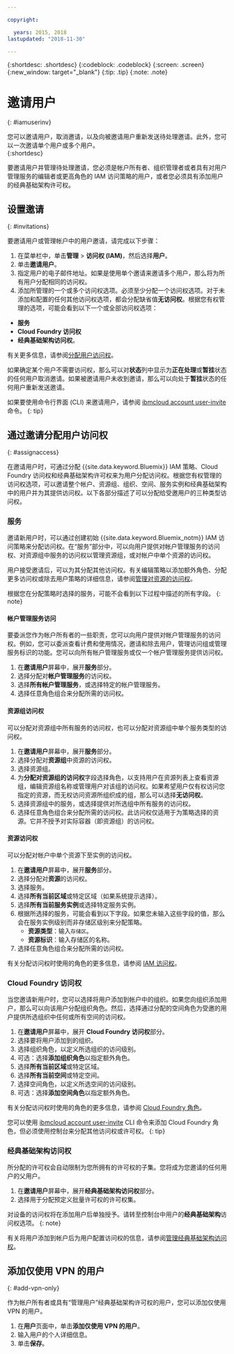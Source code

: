 ```yaml
---

copyright:

  years: 2015, 2018
lastupdated: "2018-11-30"

---
```


{:shortdesc: .shortdesc}
{:codeblock: .codeblock}
{:screen: .screen}
{:new_window: target="_blank"}
{:tip: .tip}
{:note: .note}

# 邀请用户
{: #iamuserinv}

您可以邀请用户，取消邀请，以及向被邀请用户重新发送待处理邀请。此外，您可以一次邀请单个用户或多个用户。    
{:shortdesc}

要邀请用户并管理待处理邀请，您必须是帐户所有者、组织管理者或者具有对用户管理服务的编辑者或更高角色的 IAM 访问策略的用户，或者您必须具有添加用户的经典基础架构许可权。

## 设置邀请
{: #invitations}

要邀请用户或管理帐户中的用户邀请，请完成以下步骤：

1. 在菜单栏中，单击**管理** &gt; **访问权 (IAM)**，然后选择**用户**。
2. 单击**邀请用户**。
3. 指定用户的电子邮件地址。如果是使用单个邀请来邀请多个用户，那么将为所有用户分配相同的访问权。
4. 添加所管理的一个或多个访问权选项。必须至少分配一个访问权选项。对于未添加和配置的任何其他访问权选项，都会分配缺省值**无访问权**。根据您有权管理的选项，可能会看到以下一个或全部访问权选项：

  * **服务**
  * **Cloud Foundry 访问权**
  * **经典基础架构访问权**。

  有关更多信息，请参阅[分配用户访问权](/docs/iam/iamuserinv.html#assignaccess)。

如果确定某个用户不需要访问权，那么可以对**状态**列中显示为**正在处理**或**暂挂**状态的任何用户取消邀请。如果被邀请用户未收到邀请，那么可以向处于**暂挂**状态的任何用户重新发送邀请。

如果要使用命令行界面 (CLI) 来邀请用户，请参阅 [ibmcloud account user-invite](/docs/cli/reference/ibmcloud/cli_acct_org_role.html#ibmcloud_account_user_invite) 命令。
{: tip}

## 通过邀请分配用户访问权
{: #assignaccess}

在邀请用户时，可通过分配 {{site.data.keyword.Bluemix}} IAM 策略、Cloud Foundry 访问权和经典基础架构许可权来为用户分配访问权。根据您有权管理的访问权选项，可以邀请整个帐户、资源组、组织、空间、服务实例和经典基础架构中的用户并为其提供访问权。以下各部分描述了可以分配给受邀用户的三种类型访问权。

### 服务

邀请新用户时，可以通过创建初始 {{site.data.keyword.Bluemix_notm}} IAM 访问策略来分配访问权。在“服务”部分中，可以向用户提供对帐户管理服务的访问权、对资源组中服务的访问权以管理资源组，或对帐户中单个资源的访问权。

用户接受邀请后，可以为其分配其他访问权。有关编辑策略以添加额外角色、分配更多访问权或除去用户策略的详细信息，请参阅[管理对资源的访问权](/docs/iam/mngiam.html#iammanidaccser)。

根据您在分配策略时选择的服务，可能不会看到以下过程中描述的所有字段。
{: note}

#### 帐户管理服务访问

要委派您作为帐户所有者的一些职责，您可以向用户提供对帐户管理服务的访问权。例如，您可以委派查看计费和使用情况，邀请和除去用户，管理访问组或管理服务标识的功能。您可以向所有帐户管理服务或仅一个帐户管理服务提供访问权。

1. 在**邀请用户**屏幕中，展开**服务**部分。
2. 选择分配对**帐户管理服务**的访问权。
3. 选择**所有帐户管理服务**，或选择特定的帐户管理服务。
4. 选择任意角色组合来分配所需的访问权。

#### 资源组访问权

可以分配对资源组中所有服务的访问权，也可以分配对资源组中单个服务类型的访问权。

1. 在**邀请用户**屏幕中，展开**服务**部分。
2. 选择分配对**资源组**中资源的访问权。
3. 选择资源组。
4. 为**分配对资源组的访问权**字段选择角色，以支持用户在资源列表上查看资源组，编辑资源组名称或管理用户对该组的访问权。如果希望用户仅有权访问您指定的资源，而无权访问资源所组织成的组，那么可以选择**无访问权**。
5. 选择资源组中的服务，或选择提供对所选组中所有服务的访问权。
6. 选择任意角色组合来分配所需的访问权。此访问权仅适用于为策略选择的资源。它并不授予对实际容器（即资源组）的访问权。

#### 资源访问权

可以分配对帐户中单个资源下至实例的访问权。

1. 在**邀请用户**屏幕中，展开**服务**部分。
2. 选择分配对**资源**的访问权。
3. 选择服务。
4. 选择**所有当前区域**或特定区域（如果系统提示选择）。
5. 选择**所有当前服务实例**或选择特定服务实例。
6. 根据所选择的服务，可能会看到以下字段。如果您未输入这些字段的值，那么会在服务实例级别而非存储区级别来分配策略。
    * **资源类型**：输入`存储区`。
    * **资源标识**：输入存储区的名称。
7. 选择任意角色组合来分配所需的访问权。

有关分配访问权时使用的角色的更多信息，请参阅 [IAM 访问权](/docs/iam/users_roles.html#iamusermanrol)。

### Cloud Foundry 访问权

当您邀请新用户时，您可以选择将用户添加到帐户中的组织。如果您向组织添加用户，那么可以向该用户分配组织角色。然后，选择通过分配的空间角色为受邀的用户提供所选组织中任何或所有空间的访问权。

1. 在**邀请用户**屏幕中，展开 **Cloud Foundry 访问权**部分。
2. 选择要将用户添加到的组织。
3. 选择组织角色，以定义所选组织的访问级别。
4. 可选：选择**添加组织角色**以指定额外角色。
5. 选择**所有当前区域**或特定区域。
6. 选择**所有当前空间**或特定空间。
7. 选择空间角色，以定义所选空间的访问级别。
8. 可选：选择**添加空间角色**以指定额外角色。

有关分配访问权时使用的角色的更多信息，请参阅 [Cloud Foundry 角色](/docs/iam/cfaccess.html#cfroles)。

您可以使用 [ibmcloud account user-invite](/docs/cli/reference/ibmcloud/cli_acct_org_role.html#ibmcloud_account_user_invite) CLI 命令来添加 Cloud Foundry 角色，但必须使用控制台来分配其他访问权或许可权。
{: tip}

### 经典基础架构访问权

所分配的许可权会自动限制为您所拥有的许可权的子集。您将成为您邀请的任何用户的父用户。

1. 在**邀请用户**屏幕中，展开**经典基础架构访问权**部分。
2. 选择用于分配预定义批量许可权的许可权集。

对设备的访问权将在添加用户后单独授予。请转至控制台中用户的**经典基础架构**访问权选项。
{: note}

有关将用户添加到帐户后为用户配置访问权的信息，请参阅[管理经典基础架构访问权](/docs/iam/mnginfra.html#managing-infrastructure-access)。

## 添加仅使用 VPN 的用户
{: #add-vpn-only}

作为帐户所有者或具有“管理用户”经典基础架构许可权的用户，您可以添加仅使用 VPN 的用户。

1. 在**用户**页面中，单击**添加仅使用 VPN 的用户**。
3. 输入用户的个人详细信息。
4. 单击**保存**。
